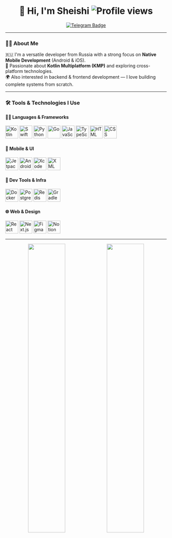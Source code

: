 <div align="center" id="header">
  <h1>
    👋 Hi, I'm Sheishi
    <img src="https://komarev.com/ghpvc/?username=Shieshi1&style=flat-square&color=blue" alt="Profile views"/>
  </h1>

  <a href="https://t.me/Sheishii">
    <img src="https://img.shields.io/badge/Telegram-2CA5E0?style=for-the-badge&logo=telegram&logoColor=white" alt="Telegram Badge"/>
  </a>
</div>

---

### 🧑‍💻 About Me

🇷🇺 I'm a versatile developer from Russia with a strong focus on **Native Mobile Development** (Android & iOS).  
🚀 Passionate about **Kotlin Multiplatform (KMP)** and exploring cross-platform technologies.  
🌍 Also interested in backend & frontend development — I love building complete systems from scratch.

---

### 🛠️ Tools & Technologies I Use

#### 👨‍💻 Languages & Frameworks

<p>
  <img src="https://cdn.jsdelivr.net/gh/devicons/devicon@latest/icons/kotlin/kotlin-original.svg" alt="Kotlin" width="40"/>
  <img src="https://cdn.jsdelivr.net/gh/devicons/devicon@latest/icons/swift/swift-original.svg" alt="Swift" width="40"/>
  <img src="https://cdn.jsdelivr.net/gh/devicons/devicon@latest/icons/python/python-original.svg" alt="Python" width="40"/>
  <img src="https://cdn.jsdelivr.net/gh/devicons/devicon@latest/icons/go/go-original-wordmark.svg" alt="Go" width="40"/>
  <img src="https://cdn.jsdelivr.net/gh/devicons/devicon@latest/icons/javascript/javascript-original.svg" alt="JavaScript" width="40"/>
  <img src="https://cdn.jsdelivr.net/gh/devicons/devicon@latest/icons/typescript/typescript-original.svg" alt="TypeScript" width="40"/>
  <img src="https://cdn.jsdelivr.net/gh/devicons/devicon@latest/icons/html5/html5-original.svg" alt="HTML" width="40"/>
  <img src="https://cdn.jsdelivr.net/gh/devicons/devicon@latest/icons/css3/css3-original.svg" alt="CSS" width="40"/>
</p>

#### 📱 Mobile & UI

<p>
  <img src="https://cdn.jsdelivr.net/gh/devicons/devicon@latest/icons/jetpackcompose/jetpackcompose-original.svg" alt="Jetpack Compose" width="40"/>
  <img src="https://cdn.jsdelivr.net/gh/devicons/devicon@latest/icons/androidstudio/androidstudio-original.svg" alt="Android Studio" width="40"/>
  <img src="https://cdn.jsdelivr.net/gh/devicons/devicon@latest/icons/xcode/xcode-original.svg" alt="Xcode" width="40"/>
  <img src="https://cdn.jsdelivr.net/gh/devicons/devicon@latest/icons/xml/xml-original.svg" alt="XML" width="40"/>
</p>

#### 🧰 Dev Tools & Infra

<p>
  <img src="https://cdn.jsdelivr.net/gh/devicons/devicon@latest/icons/docker/docker-original.svg" alt="Docker" width="40"/>
  <img src="https://cdn.jsdelivr.net/gh/devicons/devicon@latest/icons/postgresql/postgresql-original.svg" alt="PostgreSQL" width="40"/>
  <img src="https://cdn.jsdelivr.net/gh/devicons/devicon@latest/icons/redis/redis-original.svg" alt="Redis" width="40"/>
  <img src="https://cdn.jsdelivr.net/gh/devicons/devicon@latest/icons/gradle/gradle-original.svg" alt="Gradle" width="40"/>
</p>

#### 🌐 Web & Design

<p>
  <img src="https://cdn.jsdelivr.net/gh/devicons/devicon@latest/icons/react/react-original.svg" alt="React" width="40"/>
  <img src="https://cdn.jsdelivr.net/gh/devicons/devicon@latest/icons/nextjs/nextjs-original.svg" alt="Next.js" width="40"/>
  <img src="https://cdn.jsdelivr.net/gh/devicons/devicon@latest/icons/figma/figma-original.svg" alt="Figma" width="40"/>
  <img src="https://cdn.jsdelivr.net/gh/devicons/devicon@latest/icons/notion/notion-original.svg" alt="Notion" width="40"/>
</p>

---

<div align="center">
  <img src="https://github-readme-stats.vercel.app/api?username=Sheishi1&show_icons=true&theme=tokyonight" width="48%" />
  <img src="https://github-readme-stats.vercel.app/api/top-langs/?username=Sheishi1&layout=compact&theme=tokyonight" width="48%" />
</div>
